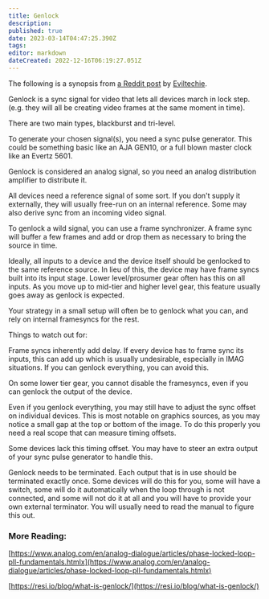 ```yaml
---
title: Genlock
description: 
published: true
date: 2023-03-14T04:47:25.390Z
tags: 
editor: markdown
dateCreated: 2022-12-16T06:19:27.051Z
---
```


The following is a synopsis from [a Reddit post](https://old.reddit.com/r/VIDEOENGINEERING/comments/zmbei5/genlock_basics/j0adqy8/) by [Eviltechie](https://old.reddit.com/r/VIDEOENGINEERING/comments/zmbei5/genlock_basics/j0adqy8/).

Genlock is a sync signal for video that lets all devices march in lock step. (e.g. they will all be creating video frames at the same moment in time).

There are two main types, blackburst and tri-level.

To generate your chosen signal(s), you need a sync pulse generator. This could be something basic like an AJA GEN10, or a full blown master clock like an Evertz 5601.

Genlock is considered an analog signal, so you need an analog distribution amplifier to distribute it.

All devices need a reference signal of some sort. If you don't supply it externally, they will usually free-run on an internal reference. Some may also derive sync from an incoming video signal.

To genlock a wild signal, you can use a frame synchronizer. A frame sync will buffer a few frames and add or drop them as necessary to bring the source in time.

Ideally, all inputs to a device and the device itself should be genlocked to the same reference source. In lieu of this, the device may have frame syncs built into its input stage. Lower level/prosumer gear often has this on all inputs. As you move up to mid-tier and higher level gear, this feature usually goes away as genlock is expected.

Your strategy in a small setup will often be to genlock what you can, and rely on internal framesyncs for the rest.

Things to watch out for:

Frame syncs inherently add delay. If every device has to frame sync its inputs, this can add up which is usually undesirable, especially in IMAG situations. If you can genlock everything, you can avoid this.

On some lower tier gear, you cannot disable the framesyncs, even if you can genlock the output of the device.

Even if you genlock everything, you may still have to adjust the sync offset on individual devices. This is most notable on graphics sources, as you may notice a small gap at the top or bottom of the image. To do this properly you need a real scope that can measure timing offsets.

Some devices lack this timing offset. You may have to steer an extra output of your sync pulse generator to handle this.

Genlock needs to be terminated. Each output that is in use should be terminated exactly once. Some devices will do this for you, some will have a switch, some will do it automatically when the loop through is not connected, and some will not do it at all and you will have to provide your own external terminator. You will usually need to read the manual to figure this out.

### More Reading:

[https://www.analog.com/en/analog-dialogue/articles/phase-locked-loop-pll-fundamentals.htmlx](https://www.analog.com/en/analog-dialogue/articles/phase-locked-loop-pll-fundamentals.htmlx)

[https://resi.io/blog/what-is-genlock/](https://resi.io/blog/what-is-genlock/)